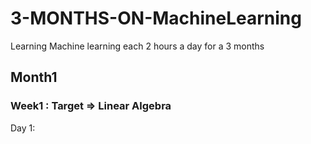 
# 3-MONTHS-ON-MachineLearning
Learning Machine learning each 2 hours a day for a 3 months 

## Month1
### Week1 : Target => Linear Algebra 
Day 1:

